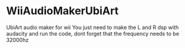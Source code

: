 # WiiAudioMakerUbiArt
UbiArt audio maker for wii
You just need to make the L and R dsp with audacity and run the code, dont forget that the frequency needs to be 32000hz
